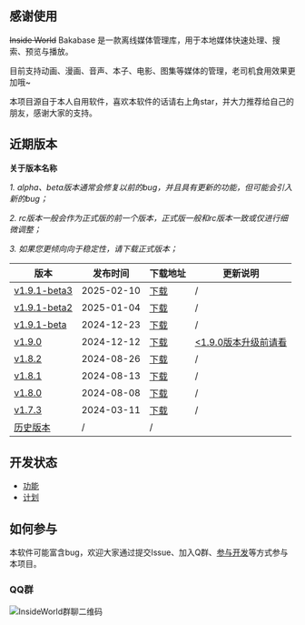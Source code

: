 ## 感谢使用

~~Inside World~~ Bakabase 是一款离线媒体管理库，用于本地媒体快速处理、搜索、预览与播放。

目前支持动画、漫画、音声、本子、电影、图集等媒体的管理，老司机食用效果更加哦~

本项目源自于本人自用软件，喜欢本软件的话请右上角star，并大力推荐给自己的朋友，感谢大家的支持。


## 近期版本

**关于版本名称**

*1. alpha、beta版本通常会修复以前的bug，并且具有更新的功能，但可能会引入新的bug；*

*2. rc版本一般会作为正式版的前一个版本，正式版一般和rc版本一致或仅进行细微调整；*

*3. 如果您更倾向向于稳定性，请下载正式版本；*


| 版本 | 发布时间 | 下载地址 | 更新说明 |
| ------------- | ------------- | ------------- | ------------- |
| [v1.9.1-beta3](./CHANGELOG.md) | 2025-02-10 | [下载](https://cdn-public.anobaka.com/app/bakabase/inside-world/1.9.1-beta3/installer/Bakabase.zip) | / |
| [v1.9.1-beta2](./CHANGELOG.md) | 2025-01-04 | [下载](https://cdn-public.anobaka.com/app/bakabase/inside-world/1.9.1-beta2/installer/Bakabase.zip) | / |
| [v1.9.1-beta](./CHANGELOG.md) | 2024-12-23 | [下载](https://cdn-public.anobaka.com/app/bakabase/inside-world/1.9.1-beta/installer/Bakabase.zip) | / |
| [v1.9.0](./CHANGELOG.md) | 2024-12-12 | [下载](https://cdn-public.anobaka.com/app/bakabase/inside-world/1.9.0/installer/Bakabase.zip) | [<1.9.0版本升级前请看](/guide/v190/v1.9.0) |
| [v1.8.2](./CHANGELOG.md) | 2024-08-26 | [下载](https://cdn-public.anobaka.com/app/bakabase/inside-world/1.8.2/installer/Bakabase.InsideWorld.zip) | / |
| [v1.8.1](./CHANGELOG.md) | 2024-08-13 | [下载](https://cdn-public.anobaka.com/app/bakabase/inside-world/1.8.1/installer/Bakabase.InsideWorld.zip) | / |
| [v1.8.0](./CHANGELOG.md) | 2024-08-08 | [下载](https://cdn-public.anobaka.com/app/bakabase/inside-world/1.8.0/installer/Bakabase.InsideWorld.zip) | / |
| [v1.7.3](./CHANGELOG.md) | 2024-03-11 | [下载](https://cdn-public.anobaka.com/app/bakabase/inside-world/1.7.3/installer/Bakabase.InsideWorld.zip) | / |
| [历史版本](https://github.com/anobaka/InsideWorld/releases) | / | / |

## 开发状态

+ [功能](https://github.com/Bakabase/InsideWorld/milestones)
+ [计划](https://github.com/users/anobaka/projects/3)

## 如何参与

本软件可能富含bug，欢迎大家通过提交Issue、加入Q群、[参与开发](/dev/dev)等方式参与本项目。

### QQ群

![InsideWorld群聊二维码](https://user-images.githubusercontent.com/2888789/146117768-7d92af78-37ca-426e-a820-97b896b591eb.png)